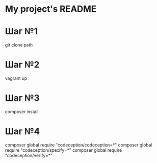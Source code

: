 # My project's README

# Шаг №1
git clone path

# Шаг №2
vagrant up

# Шаг №3
composer install

# Шаг №4
composer global require "codeception/codeception=\*"
composer global require "codeception/specify=\*"
composer global require "codeception/verify=\*"
